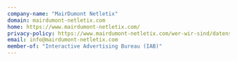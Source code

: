 ```yaml
---
company-name: "MairDumont Netletix"
domain: mairdumont-netletix.com
home: https://www.mairdumont-netletix.com/
privacy-policy: https://www.mairdumont-netletix.com/wer-wir-sind/datenschutzerklaerung/
email: info@mairdumont-netletix.com
member-of: "Interactive Advertising Bureau (IAB)"
---
```




